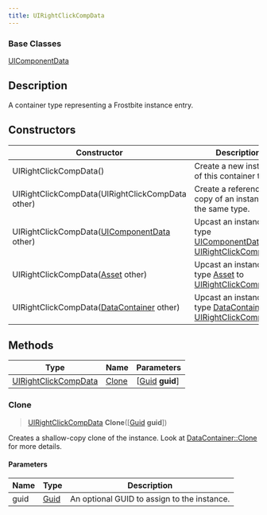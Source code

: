 ```yaml
---
title: UIRightClickCompData
---
```

### Base Classes

[UIComponentData](UIComponentData)

## Description

A container type representing a Frostbite instance entry.

## Constructors

| Constructor                                                                     | Description                                                                                                                     |
| ------------------------------------------------------------------------------- | ------------------------------------------------------------------------------------------------------------------------------- |
| UIRightClickCompData()                                                          | Create a new instance of this container type.                                                                                   |
| UIRightClickCompData(UIRightClickCompData other)                                | Create a reference copy of an instance of the same type.                                                                        |
| UIRightClickCompData([UIComponentData](UIComponentData) other)                  | Upcast an instance of type [UIComponentData](UIComponentData) to [UIRightClickCompData](UIRightClickCompData).                  |
| UIRightClickCompData([Asset](Asset) other)                                      | Upcast an instance of type [Asset](Asset) to [UIRightClickCompData](UIRightClickCompData).                                      |
| UIRightClickCompData([DataContainer](/vext/ref/shared/class/datacontainer) other) | Upcast an instance of type [DataContainer](/vext/ref/shared/class/datacontainer) to [UIRightClickCompData](UIRightClickCompData). |

## Methods

| Type                                         | Name            | Parameters                                     |
| -------------------------------------------- | --------------- | ---------------------------------------------- |
| [UIRightClickCompData](UIRightClickCompData) | [Clone](#clone) | \[[Guid](/vext/ref/shared/class/guid) **guid**\] |

### Clone

> [UIRightClickCompData](UIRightClickCompData) **Clone**(\[[Guid](/vext/ref/shared/class/guid) **guid**\])

Creates a shallow-copy clone of the instance. Look at [DataContainer::Clone](/vext/ref/shared/class/datacontainer#clone) for more details.

#### Parameters

| Name | Type         | Description                                 |
| ---- | ------------ | ------------------------------------------- |
| guid | [Guid](Guid) | An optional GUID to assign to the instance. |
